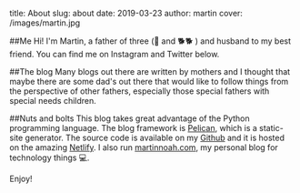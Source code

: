 title: About
slug: about
date: 2019-03-23
author: martin
cover: /images/martin.jpg


<div class="article-icon">
<i class="fas fa-angle-right" style="align-content: center"></i><i class="fas fa-angle-right" style="align-content: center"></i><i class="fas fa-angle-right" style="align-content: center"></i>
</div>

##Me
Hi!  I'm Martin, a father of three (👶 and 🐕🐕 ) and husband to my best friend.  You can find me on Instagram and Twitter below.
<div style="text-align: center;needle">
<a href="https://instagram.com/downrightdad" style="text-decoration: none !important;border-bottom:none;" target="_blank"><i class="fab fa-instagram fa-2x" style="text-decoration: none !important" ></i></a>
<a href="https://twitter.com/downrightdad" style="text-decoration: none !important;border-bottom:none;" target="_blank"><i class="fab fa-twitter fa-2x" style="text-decoration: none !important"></i></a></div>

##The blog
Many blogs out there are written by mothers and I thought that maybe there are some dad's out there that would like to follow things from the perspective of other fathers, especially those special fathers with special needs children.

##Nuts and bolts
This blog takes great advantage of the Python programming language.  The blog framework is [Pelican](https://github.com/getpelican/pelican), which is a static-site generator.  The source code is available on my [Github](https://github.com/mnoah66/downrightdad) and it is hosted on the amazing [Netlify](https://netlify.com).  I also run [martinnoah.com](https://martinnoah.com), my personal blog for technology things 💻.

Enjoy!